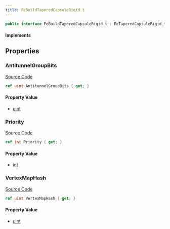 ```yaml
---
title: FeBuildTaperedCapsuleRigid_t
---
```


```csharp
public interface FeBuildTaperedCapsuleRigid_t : FeTaperedCapsuleRigid_t, ISchemaClass<FeTaperedCapsuleRigid_t>, ISchemaClass<FeBuildTaperedCapsuleRigid_t>, ISchemaField, ISchemaClass, INativeHandle
```

#### Implements

## Properties

### AntitunnelGroupBits

[Source Code](https://github.com/swiftly-solution/swiftlys2/blob/main/managed/src/SwiftlyS2.Generated/Schemas/Interfaces/FeBuildTaperedCapsuleRigid_t.cs#L21)

```csharp
ref uint AntitunnelGroupBits { get; }
```

#### Property Value

- [uint](https://learn.microsoft.com/dotnet/api/system.uint32)

### Priority

[Source Code](https://github.com/swiftly-solution/swiftlys2/blob/main/managed/src/SwiftlyS2.Generated/Schemas/Interfaces/FeBuildTaperedCapsuleRigid_t.cs#L17)

```csharp
ref int Priority { get; }
```

#### Property Value

- [int](https://learn.microsoft.com/dotnet/api/system.int32)

### VertexMapHash

[Source Code](https://github.com/swiftly-solution/swiftlys2/blob/main/managed/src/SwiftlyS2.Generated/Schemas/Interfaces/FeBuildTaperedCapsuleRigid_t.cs#L19)

```csharp
ref uint VertexMapHash { get; }
```

#### Property Value

- [uint](https://learn.microsoft.com/dotnet/api/system.uint32)

